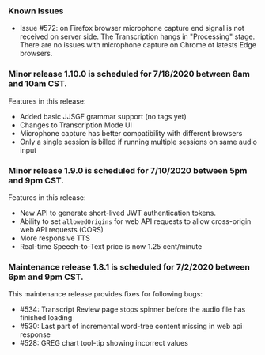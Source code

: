 ### Known Issues 

* Issue #572: on Firefox browser microphone capture end signal is not received on server side. The Transcription hangs in "Processing" stage.</br>
There are no issues with microphone capture on Chrome ot latests Edge browsers.

### Minor release 1.10.0 is scheduled for 7/18/2020 between 8am and 10am CST.

Features in this release:
* Added basic JJSGF grammar support (no tags yet)
* Changes to Transcription Mode UI
* Microphone capture has better compatibility with different browsers
* Only a single session is billed if running multiple sessions on same audio input

### Minor release 1.9.0 is scheduled for 7/10/2020 between 5pm and 9pm CST.

Features in this release:
* New API to generate short-lived JWT authentication tokens. 
* Ability to set `allowedOrigins` for web API requests to allow cross-origin web API requests (CORS)
* More responsive TTS
* Real-time Speech-to-Text price is now 1.25 cent/minute

### Maintenance release 1.8.1 is scheduled for 7/2/2020 between 6pm and 9pm CST.
This maintenance release provides fixes for following bugs:
* #534: Transcript Review page stops spinner before the audio file has finished loading
* #530: Last part of incremental word-tree content missing in web api response
* #528: GREG chart tool-tip showing incorrect values











